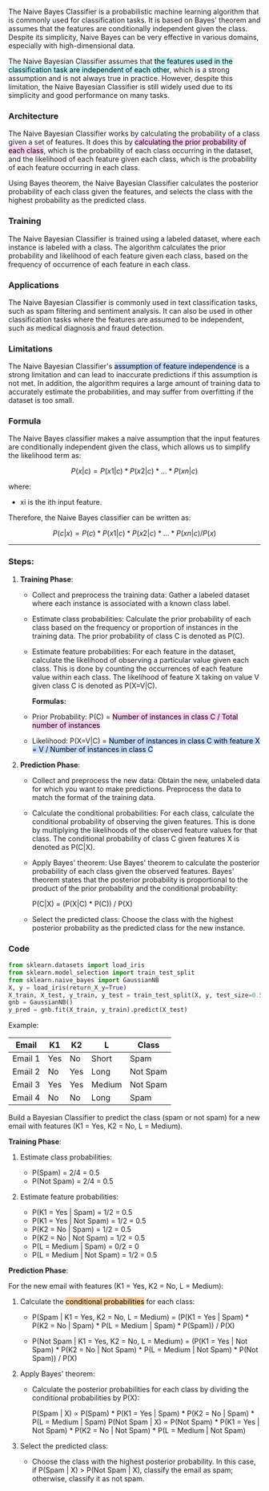 
The Naive Bayes Classifier is a probabilistic machine learning algorithm that is commonly used for classification tasks. It is based on Bayes' theorem and assumes that the features are conditionally independent given the class. Despite its simplicity, Naive Bayes can be very effective in various domains, especially with high-dimensional data.

The Naive Bayesian Classifier assumes that <mark style="background: #ABF7F7A6;">the features used in the classification task are independent of each other</mark>, which is a strong assumption and is not always true in practice. However, despite this limitation, the Naive Bayesian Classifier is still widely used due to its simplicity and good performance on many tasks.


### Architecture

The Naive Bayesian Classifier works by calculating the probability of a class given a set of features. It does this by <mark style="background: #FFB8EBA6;">calculating the prior probability of each class</mark>, which is the probability of each class occurring in the dataset, and the likelihood of each feature given each class, which is the probability of each feature occurring in each class.

Using Bayes theorem, the Naive Bayesian Classifier calculates the posterior probability of each class given the features, and selects the class with the highest probability as the predicted class.


### Training

The Naive Bayesian Classifier is trained using a labeled dataset, where each instance is labeled with a class. The algorithm calculates the prior probability and likelihood of each feature given each class, based on the frequency of occurrence of each feature in each class.


### Applications

The Naive Bayesian Classifier is commonly used in text classification tasks, such as spam filtering and sentiment analysis. It can also be used in other classification tasks where the features are assumed to be independent, such as medical diagnosis and fraud detection.


### Limitations

The Naive Bayesian Classifier's <mark style="background: #ADCCFFA6;">assumption of feature independence</mark> is a strong limitation and can lead to inaccurate predictions if this assumption is not met. In addition, the algorithm requires a large amount of training data to accurately estimate the probabilities, and may suffer from overfitting if the dataset is too small.


### Formula

The Naive Bayes classifier makes a naive assumption that the input features are conditionally independent given the class, which allows us to simplify the likelihood term as:

$$P(x|c) = P(x1|c) * P(x2|c) * ... * P(xn|c)$$

where:

-   xi is the ith input feature.

Therefore, the Naive Bayes classifier can be written as:

$$P(c|x) = P(c) * P(x1|c) * P(x2|c) * ... * P(xn|c) / P(x)$$

----

### Steps:

1.  **Training Phase**:
    
    -   Collect and preprocess the training data: Gather a labeled dataset where each instance is associated with a known class label.
    
    -   Estimate class probabilities: Calculate the prior probability of each class based on the frequency or proportion of instances in the training data. The prior probability of class C is denoted as P(C).
    
    -   Estimate feature probabilities: For each feature in the dataset, calculate the likelihood of observing a particular value given each class. This is done by counting the occurrences of each feature value within each class. The likelihood of feature X taking on value V given class C is denoted as P(X=V|C).
    
		**Formulas:**
	-   Prior Probability: P(C) = <mark style="background: #FFB8EBA6;">Number of instances in class C / Total number of instances</mark>
	-   Likelihood: P(X=V|C) = <mark style="background: #ADCCFFA6;">Number of instances in class C with feature X = V / Number of instances in class C</mark>

2.  **Prediction Phase**:
    
    -   Collect and preprocess the new data: Obtain the new, unlabeled data for which you want to make predictions. Preprocess the data to match the format of the training data.
        
    -   Calculate the conditional probabilities: For each class, calculate the conditional probability of observing the given features. This is done by multiplying the likelihoods of the observed feature values for that class. The conditional probability of class C given features X is denoted as P(C|X).
        
    -   Apply Bayes' theorem: Use Bayes' theorem to calculate the posterior probability of each class given the observed features. Bayes' theorem states that the posterior probability is proportional to the product of the prior probability and the conditional probability:
        
        P(C|X) = (P(X|C) * P(C)) / P(X)
        
    -   Select the predicted class: Choose the class with the highest posterior probability as the predicted class for the new instance.


### Code

```python
from sklearn.datasets import load_iris
from sklearn.model_selection import train_test_split
from sklearn.naive_bayes import GaussianNB
X, y = load_iris(return_X_y=True)
X_train, X_test, y_train, y_test = train_test_split(X, y, test_size=0.5, random_state=0)
gnb = GaussianNB()
y_pred = gnb.fit(X_train, y_train).predict(X_test)
```


Example:

| Email   | K1  | K2  | L      | Class    |
|---------|-----|-----|--------|----------|
| Email 1 | Yes | No  | Short  | Spam     |
| Email 2 | No  | Yes | Long   | Not Spam |
| Email 3 | Yes | Yes | Medium | Not Spam |
| Email 4 | No  | No  | Long   | Spam     |


Build a Bayesian Classifier to predict the class (spam or not spam) for a new email with features (K1 = Yes, K2 = No, L = Medium).

**Training Phase**:

1.  Estimate class probabilities:
    
    -   P(Spam) = 2/4 = 0.5
    -   P(Not Spam) = 2/4 = 0.5
2.  Estimate feature probabilities:
    
    -   P(K1 = Yes | Spam) = 1/2 = 0.5
    -   P(K1 = Yes | Not Spam) = 1/2 = 0.5
    -   P(K2 = No | Spam) = 1/2 = 0.5
    -   P(K2 = No | Not Spam) = 1/2 = 0.5
    -   P(L = Medium | Spam) = 0/2 = 0
    -   P(L = Medium | Not Spam) = 1/2 = 0.5

**Prediction Phase**:

For the new email with features (K1 = Yes, K2 = No, L = Medium):

1.  Calculate the <mark style="background: #FFB86CA6;">conditional probabilities</mark> for each class:
    
    -   P(Spam | K1 = Yes, K2 = No, L = Medium) = (P(K1 = Yes | Spam) * P(K2 = No | Spam) * P(L = Medium | Spam) * P(Spam)) / P(X)
    
    -   P(Not Spam | K1 = Yes, K2 = No, L = Medium) = (P(K1 = Yes | Not Spam) * P(K2 = No | Not Spam) * P(L = Medium | Not Spam) * P(Not Spam)) / P(X)
    
1.  Apply Bayes' theorem:
    
    -   Calculate the posterior probabilities for each class by dividing the conditional probabilities by P(X):
        
        P(Spam | X) ∝ P(Spam) * P(K1 = Yes | Spam) * P(K2 = No | Spam) * P(L = Medium | Spam) P(Not Spam | X) ∝ P(Not Spam) * P(K1 = Yes | Not Spam) * P(K2 = No | Not Spam) * P(L = Medium | Not Spam)
        
3.  Select the predicted class:
    
    -   Choose the class with the highest posterior probability. In this case, if P(Spam | X) > P(Not Spam | X), classify the email as spam; otherwise, classify it as not spam.